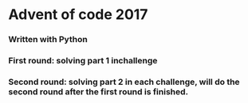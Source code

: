 # Advent of code 2017
### Written with Python
### First round: solving part 1 inchallenge
### Second round: solving part 2 in each challenge, will do the second round after the first round is finished.
